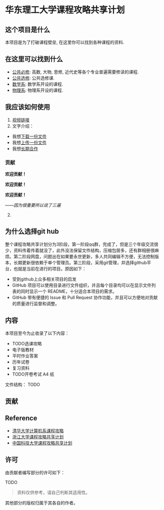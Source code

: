 

# 华东理工大学课程攻略共享计划

## 这个项目是什么

本项目是为了打破课程壁垒, 在这里你可以找到各种课程的资料. 

## 在这里可以找到什么

* [公共必修](./公共必修): 高数, 大物, 思修, 近代史等各个专业普遍需要修读的课程.
* [公共选修](./公共选修): 公共选修课.
* [数学系](./数学系): 数学系开设的课程.
* [物理系](./物理系): 物理系开设的课程.

## 我应该如何使用

1. [视频链接]()
2. 文字介绍：
* 我想[下载一份文件](./下载一份文件.md)
* 我想[上传一份文件](./上传一份文件.md)
* 我想[长期合作](./长期合作.md)


### 贡献
**欢迎贡献！**

**欢迎贡献！**

**欢迎贡献！**

*——因为很重要所以说了三遍*

2. 

## 为什么选择git hub

整个课程攻略共享计划分为3阶段，第一阶段qq群，完成了，但是三个年级交流很少，资料传着传着就没了，此外没法保留文件结构，压缩包居多，还有群相册很麻烦。第二阶段网盘，问题出在如果要永世更新，多人共同编辑不方便，无法控制版本，长期更新很依赖于单个管理员。第三阶段，采用git管理，并选择github平台，也就是当前在进行的项目。原因如下：
- 受到github上众多相关项目的启发
- GitHub 项目可以使用目录进行文件组织，并且每个目录均可以在显示文件列表的同时显示一个 README，十分适合本项目的需求。
- GitHub 带有便捷的 Issue 和 Pull Request 协作功能，并且可以方便地对贡献的质量进行监督和调整。

## 内容

本项目至今为止收录了以下内容：

- TODO选课攻略
- 电子版教材
- 平时作业答案
- 历年试卷
- 复习资料
- TODO开卷考试 A4 纸

文件结构：
TODO




## 贡献



## Reference
* [清华大学计算机系课程攻略](https://github.com/PKUanonym/REKCARC-TSC-UHT)
* [浙江大学课程攻略共享计划](https://github.com/QSCTech/zju-icicles )
* [中国科技大学课程攻略共享计划](https://ustc-resource.github.io/USTC-Course/)

## 许可

由贡献者编写部分的许可如下：

TODO

> 资料仅供参考，请自己判断其适用性。

其他部分的版权归属于其各自的作者。

